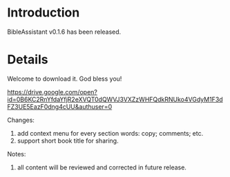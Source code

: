 # Introduction #

BibleAssistant v0.1.6 has been released.

# Details #

Welcome to download it. God bless you!

https://drive.google.com/open?id=0B6KC2RnYfdaYfjR2eXVQT0dQWVJ3VXZzWHFQdkRNUko4VGdyM1F3dFZ3UE5EazF0dng4cUU&authuser=0

Changes:
1. add context menu for every section words: copy; comments; etc.
2. support short book title for sharing.

Notes:
1. all content will be reviewed and corrected in future release.